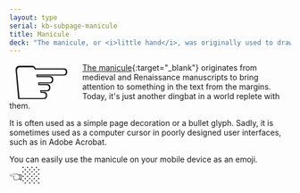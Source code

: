 ```yaml
---
layout: type
serial: kb-subpage-manicule
title: Manicule
deck: "The manicule, or <i>little hand</i>, was originally used to draw attention to text from the margins."
---
```

<span style="font-size: 8rem; line-height: 50%; float: left; margin-right: 1rem;">☞</span>
[The manicule](https://duckduckgo.com/?q=manicule&t=h_&iax=images&ia=images){:target="_blank"} originates from medieval and Renaissance manuscripts to bring attention to something in the text from the margins. Today, it's just another dingbat in a world replete with them.

It is often used as a simple page decoration or a bullet glyph. Sadly, it is sometimes used as a computer cursor in poorly designed user interfaces, such as in Adobe Acrobat.

You can easily use the manicule on your mobile device as an emoji. <span style="font-size: 2rem;">👈🏼</span>